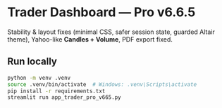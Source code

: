 # Trader Dashboard — Pro v6.6.5
Stability & layout fixes (minimal CSS, safer session state, guarded Altair theme), Yahoo-like **Candles + Volume**, PDF export fixed.

## Run locally
```bash
python -m venv .venv
source .venv/bin/activate  # Windows: .venv\Scripts\activate
pip install -r requirements.txt
streamlit run app_trader_pro_v665.py
```